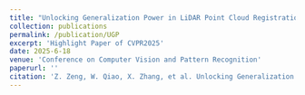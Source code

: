 ```yaml
---
title: "Unlocking Generalization Power in LiDAR Point Cloud Registration"
collection: publications
permalink: /publication/UGP
excerpt: 'Highlight Paper of CVPR2025'
date: 2025-6-18
venue: 'Conference on Computer Vision and Pattern Recognition'
paperurl: ''
citation: 'Z. Zeng, W. Qiao, X. Zhang, et al. Unlocking Generalization Power in LiDAR Point Cloud Registration[C]//Proceedings of the IEEE/CVF Conference on Computer Vision and Pattern Recognition. 2025: .'
---
```

